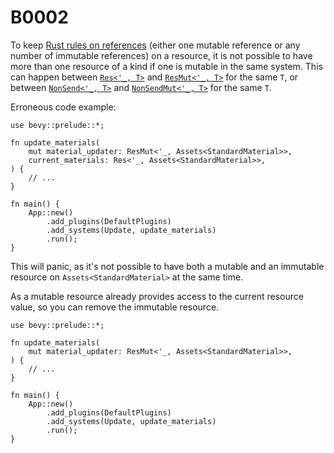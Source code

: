 # B0002

To keep [Rust rules on references](https://doc.rust-lang.org/book/ch04-02-references-and-borrowing.html#the-rules-of-references) (either one mutable reference or any number of immutable references) on a resource, it is not possible to have more than one resource of a kind if one is mutable in the same system. This can happen between [`Res<'_, T>`](https://docs.rs/bevy/*/bevy/ecs/system/struct.Res.html) and [`ResMut<'_, T>`](https://docs.rs/bevy/*/bevy/ecs/system/struct.ResMut.html) for the same `T`, or between [`NonSend<'_, T>`](https://docs.rs/bevy/*/bevy/ecs/system/struct.NonSend.html) and [`NonSendMut<'_, T>`](https://docs.rs/bevy/*/bevy/ecs/system/struct.NonSendMut.html) for the same `T`.

Erroneous code example:

```rust,should_panic
use bevy::prelude::*;

fn update_materials(
    mut material_updater: ResMut<'_, Assets<StandardMaterial>>,
    current_materials: Res<'_, Assets<StandardMaterial>>,
) {
    // ...
}

fn main() {
    App::new()
        .add_plugins(DefaultPlugins)
        .add_systems(Update, update_materials)
        .run();
}
```

This will panic, as it's not possible to have both a mutable and an immutable resource on `Assets<StandardMaterial>` at the same time.

As a mutable resource already provides access to the current resource value, so you can remove the immutable resource.

```rust,no_run
use bevy::prelude::*;

fn update_materials(
    mut material_updater: ResMut<'_, Assets<StandardMaterial>>,
) {
    // ...
}

fn main() {
    App::new()
        .add_plugins(DefaultPlugins)
        .add_systems(Update, update_materials)
        .run();
}
```
